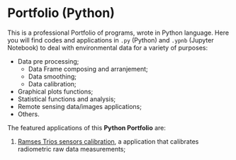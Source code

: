 # Portfolio (Python)
This is a professional Portfolio of programs, wrote in Python language. Here you will find codes and applications in `.py` (Python) and `.ypnb` (Jupyter Notebook) to deal with
environmental data for a variety of purposes:

* Data pre processing;
	* Data Frame composing and arranjement;
	* Data smoothing;
	* Data calibration;
* Graphical plots functions;
* Statistical functions and analysis;
* Remote sensing data/images applications;
* Others.

The featured applications of this **Python Portfolio** are:

1) [Ramses Trios sensors calibration](./01_trios_calibration "trios_calibration application"), a application that calibrates radiometric raw data measurements;
